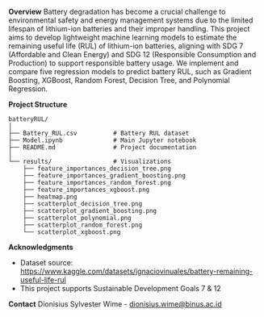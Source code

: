 **Overview**
Battery degradation has become a crucial challenge to environmental safety and energy management systems due to the limited lifespan of lithium-ion batteries and their improper handling. This project aims to develop lightweight machine learning models to estimate the remaining useful life (RUL) of lithium-ion batteries, aligning with SDG 7 (Affordable and Clean Energy) and SDG 12 (Responsible Consumption and Production) to support responsible battery usage. We implement and compare five regression models to predict battery RUL, such as Gradient Boosting, XGBoost, Random Forest, Decision Tree, and Polynomial Regression.

**Project Structure**
```
batteryRUL/
│
├── Battery_RUL.csv          # Battery RUL dataset
├── Model.ipynb              # Main Jupyter notebook
├── README.md                # Project documentation
│
└── results/                 # Visualizations
    ├── feature_importances_decision_tree.png
    ├── feature_importances_gradient_boosting.png
    ├── feature_importances_random_forest.png
    ├── feature_importances_xgboost.png
    ├── heatmap.png
    ├── scatterplot_decision_tree.png
    ├── scatterplot_gradient_boosting.png
    ├── scatterplot_polynomial.png
    ├── scatterplot_random_forest.png
    └── scatterplot_xgboost.png
```

**Acknowledgments**
- Dataset source: https://www.kaggle.com/datasets/ignaciovinuales/battery-remaining-useful-life-rul
- This project supports Sustainable Development Goals 7 & 12

**Contact**
Dionisius Sylvester Wime - dionisius.wime@binus.ac.id
